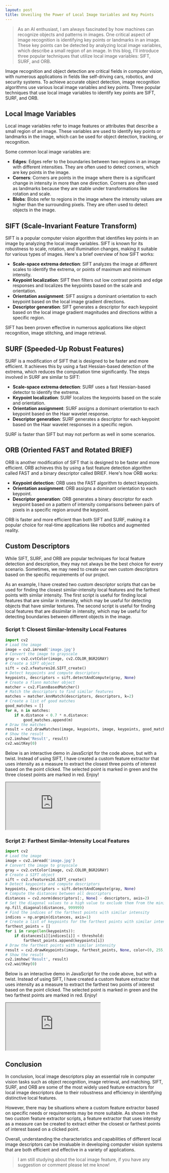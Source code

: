 ```yaml
---
layout: post
title: Unveiling the Power of Local Image Variables and Key Points
---
```


> As an AI enthusiast, I am always fascinated by how machines can recognize objects and patterns in images. One critical aspect of image recognition is identifying key points or landmarks in an image. These key points can be detected by analyzing local image variables, which describe a small region of an image. In this blog, I'll introduce three popular techniques that utilize local image variables: SIFT, SURF, and ORB.

Image recognition and object detection are critical fields in computer vision, with numerous applications in fields like self-driving cars, robotics, and security systems. To achieve accurate object detection, image recognition algorithms use various local image variables and key points. Three popular techniques that use local image variables to identify key points are SIFT, SURF, and ORB.

## Local Image Variables 
<definition>
Local image variables refer to image features or attributes that describe a small region of an image. These variables are used to identify key points or landmarks in the image, which can be used for object detection, tracking, or recognition. 
</definition>	

	
Some common local image variables are:
* **Edges**: Edges refer to the boundaries between two regions in an image with different intensities. They are often used to detect corners, which are key points in the image.
* **Corners**: Corners are points in the image where there is a significant change in intensity in more than one direction. Corners are often used as landmarks because they are stable under transformations like rotation and scale.
* **Blobs**: Blobs refer to regions in the image where the intensity values are higher than the surrounding pixels. They are often used to detect objects in the image.

## SIFT (Scale-Invariant Feature Transform)

SIFT is a popular computer vision algorithm that identifies key points in an image by analyzing the local image variables. SIFT is known for its robustness to scale, rotation, and illumination changes, making it suitable for various types of images. Here's a brief overview of how SIFT works:

* **Scale-space extrema detection**: SIFT analyzes the image at different scales to identify the extrema, or points of maximum and minimum intensity.
* **Keypoint localization**: SIFT then filters out low contrast points and edge responses and localizes the keypoints based on the scale and orientation.
* **Orientation assignment**: SIFT assigns a dominant orientation to each keypoint based on the local image gradient directions.
* **Descriptor generation**: SIFT generates a descriptor for each keypoint based on the local image gradient magnitudes and directions within a specific region.

SIFT has been proven effective in numerous applications like object recognition, image stitching, and image retrieval.

## SURF (Speeded-Up Robust Features)
SURF is a modification of SIFT that is designed to be faster and more efficient. It achieves this by using a fast Hessian-based detection of the extrema, which reduces the computation time significantly. The steps involved in SURF are similar to SIFT:

* **Scale-space extrema detection**: SURF uses a fast Hessian-based detector to identify the extrema.
* **Keypoint localization**: SURF localizes the keypoints based on the scale and orientation.
* **Orientation assignment**: SURF assigns a dominant orientation to each keypoint based on the Haar wavelet response.
* **Descriptor generation**: SURF generates a descriptor for each keypoint based on the Haar wavelet responses in a specific region.

SURF is faster than SIFT but may not perform as well in some scenarios.

## ORB (Oriented FAST and Rotated BRIEF)
ORB is another modification of SIFT that is designed to be faster and more efficient. ORB achieves this by using a fast feature detection algorithm called FAST and a binary descriptor called BRIEF. Here's how ORB works:

* **Keypoint detection**: ORB uses the FAST algorithm to detect keypoints.
* **Orientation assignment**: ORB assigns a dominant orientation to each keypoint.
* **Descriptor generation**: ORB generates a binary descriptor for each keypoint based on a pattern of intensity comparisons between pairs of pixels in a specific region around the keypoint.

ORB is faster and more efficient than both SIFT and SURF, making it a popular choice for real-time applications like robotics and augmented reality.

## Custom Descriptors
While SIFT, SURF, and ORB are popular techniques for local feature detection and description, they may not always be the best choice for every scenario. Sometimes, we may need to create our own custom descriptors based on the specific requirements of our project.

As an example, I have created two custom descriptor scripts that can be used for finding the closest similar-intensity local features and the farthest points with similar intensity. The first script is useful for finding local features that are similar in intensity, which may be useful for detecting objects that have similar textures. The second script is useful for finding local features that are dissimilar in intensity, which may be useful for detecting boundaries between different objects in the image.

### <blue>Script 1: Closest Similar-Intensity Local Features</blue>
```python
import cv2
# Load the image
image = cv2.imread('image.jpg')
# Convert the image to grayscale
gray = cv2.cvtColor(image, cv2.COLOR_BGR2GRAY)
# Create a SIFT object
sift = cv2.xfeatures2d.SIFT_create()
# Detect keypoints and compute descriptors
keypoints, descriptors = sift.detectAndCompute(gray, None)
# Create a flann matcher object
matcher = cv2.FlannBasedMatcher()
# Match the descriptors to find similar features
matches = matcher.knnMatch(descriptors, descriptors, k=2)
# Create a list of good matches
good_matches = []
for m, n in matches:
    if m.distance < 0.7 * n.distance:
        good_matches.append(m)
# Draw the matches
result = cv2.drawMatches(image, keypoints, image, keypoints, good_matches, None)
# Show the result
cv2.imshow('Result', result)
cv2.waitKey(0)
```
Below is an interactive demo in JavaScript for the code above, but with a twist. Instead of using SIFT, I have created a custom feature extractor that uses intensity as a measure to extract the closest three points of interest based on the point clicked. The <green>selected point is marked in green</green> and <red>the three closest points are marked in red</red>. Enjoy!
<iframe src="https://preview.p5js.org/rohny00/embed/UczBsAA5C"></iframe>

### <blue>Script 2: Farthest Similar-Intensity Local Features</blue>
```python
import cv2
# Load the image
image = cv2.imread('image.jpg')
# Convert the image to grayscale
gray = cv2.cvtColor(image, cv2.COLOR_BGR2GRAY)
# Create a SIFT object
sift = cv2.xfeatures2d.SIFT_create()
# Detect keypoints and compute descriptors
keypoints, descriptors = sift.detectAndCompute(gray, None)
# Compute the distances between all descriptors
distances = cv2.norm(descriptors[:, None] - descriptors, axis=2)
# Set the diagonal values to a high value to exclude them from the minimum
np.fill_diagonal(distances, 999999)
# Find the indices of the farthest points with similar intensity
indices = np.argmin(distances, axis=1)
# Create a list of keypoints for the farthest points with similar intensity
farthest_points = []
for i in range(len(keypoints)):
    if distances[i][indices[i]] < threshold:
        farthest_points.append(keypoints[i])
# Draw the farthest points with similar intensity
result = cv2.drawKeypoints(image, farthest_points, None, color=(0, 255, 0), flags=0)
# Show the result
cv2.imshow('Result', result)
cv2.waitKey(0)
```
Below is an interactive demo in JavaScript for the code above, but with a twist. Instead of using SIFT, I have created a custom feature extractor that uses intensity as a measure to extract the farthest two points of interest based on the point clicked. The <green>selected point is marked in green</green> and <red>the two farthest points are marked in red</red>. Enjoy!
<iframe src="https://preview.p5js.org/rohny00/embed/_gPWnkzAi"></iframe>

## Conclusion

In conclusion, local image descriptors play an essential role in computer vision tasks such as object recognition, image retrieval, and matching. SIFT, SURF, and ORB are some of the most widely used feature extractors for local image descriptors due to their robustness and efficiency in identifying distinctive local features.

However, there may be situations where a custom feature extractor based on specific needs or requirements may be more suitable. As shown in the two custom feature extractor scripts, a feature extractor that uses intensity as a measure can be created to extract either the closest or farthest points of interest based on a clicked point.

Overall, understanding the characteristics and capabilities of different local image descriptors can be invaluable in developing computer vision systems that are both efficient and effective in a variety of applications.

<div id="disqus_thread"></div>
<script>
var disqus_config = function () {
this.page.url = "{{ page.url | absolute_url }}";
this.page.identifier = "{{ page.url | absolute_url }}";
};
(function() { // DON'T EDIT BELOW THIS LINE
var d = document, s = d.createElement('script');
s.src = 'https://reedn.disqus.com/embed.js';
s.setAttribute('data-timestamp', +new Date());
(d.head || d.body).appendChild(s);
})();
</script>
	
	
> I am still studying about the local image feature, if you have any suggestion  or comment please let me know!

